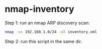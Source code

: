 # nmap-inventory

Step 1: run an nmap ARP discovery scan:

```bash
nmap -sn 192.168.1.0/24 -oX inventory.xml
```

Step 2: run this script in the same dir.